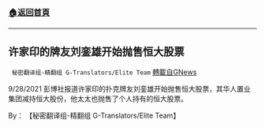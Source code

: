 ###  [:house:返回首頁](https://github.com/ourhimalayas/txt)
---


## 许家印的牌友刘銮雄开始抛售恒大股票
` 秘密翻译组-精翻组 G-Translators/Elite Team` [轉載自GNews](https://gnews.org/zh-hans/1562635/)

9/28/2021 彭博社报道许家印的扑克牌友刘銮雄开始抛售恒大股票，其华人置业集团减持恒大股份，他太太也抛售了个人持有的恒大股票。

By： 【秘密翻译组-精翻组 G-Translators/Elite Team】
